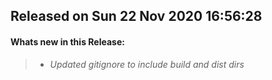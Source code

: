 ## Released on Sun 22 Nov 2020 16:56:28  

#### Whats new in this Release: 

>  * _Updated gitignore to include build and dist dirs_



